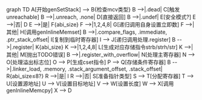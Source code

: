 graph TD
    A[开始genSetStack] --> B{检查mcv类型}
    B -->|.dead| C[触发unreachable]
    B -->|.unreach, .none| D[直接返回]
    B -->|.undef| E[安全模式?]
    E -->|否| D
    E -->|是| F{abi_size}
    F -->|1,2,4,8| G[递归调用自身设置立即数]
    F -->|其他| H[调用genInlineMemset]
    B -->|.compare_flags, .immediate, .ptr_stack_offset| I[复制到临时寄存器]
    I --> J[递归调用处理.register]
    B -->|.register| K{abi_size}
    K -->|1,2,4,8| L[生成对应存储指令strb/strh/str]
    K -->|其他| M[抛出TODO错误]
    B -->|.register_with_overflow| N[处理主寄存器]
    N --> O[处理溢出标志位]
    O --> P[生成cset指令]
    P --> Q[存储条件寄存器]
    B -->|.linker_load, .memory, .stack_argument_offset, .stack_offset| R{abi_size≤8?}
    R -->|是| I
    R -->|否| S[准备指针类型]
    S --> T[分配寄存器]
    T --> U[设置源地址]
    U --> V[设置目标地址]
    V --> W[设置长度]
    W --> X[调用genInlineMemcpy]
    X --> D
